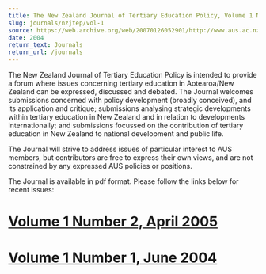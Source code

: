 ```yaml
---
title: The New Zealand Journal of Tertiary Education Policy, Volume 1 Number 1, June 2004
slug: journals/nzjtep/vol-1
source: https://web.archive.org/web/20070126052901/http://www.aus.ac.nz/publications/Ejournal/Titlepage.htm
date: 2004
return_text: Journals
return_url: /journals
---
```


<script src="/table-of-contents.js" include="h1" columns="2" exclude=".banner *" list="ol"></script>

The New Zealand Journal of Tertiary Education Policy is intended to provide a forum where issues concerning tertiary education in Aotearoa/New Zealand can be expressed, discussed and debated.
The Journal welcomes submissions concerned with policy development (broadly conceived), and its application and critique; submissions analysing strategic developments within tertiary education in New Zealand and in relation to developments internationally; and submissions focussed on the contribution of tertiary education in New Zealand to national development and public life.

The Journal will strive to address issues of particular interest to AUS members, but contributors are free to express their own views, and are not constrained by any expressed AUS policies or positions.

The Journal is available in pdf format. Please follow the links below for recent issues:

# [Volume 1 Number 2, April 2005](/journals/nzjtep/vol-1/num-2)

# [Volume 1 Number 1, June 2004](/journals/nzjtep/vol-1/num-1)